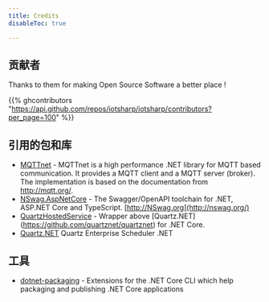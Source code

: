 ```yaml
---
title: Credits
disableToc: true

---
```


## 贡献者

Thanks to them <i class="fas fa-heart"></i> for making Open Source Software a better place !

{{% ghcontributors "https://api.github.com/repos/iotsharp/iotsharp/contributors?per_page=100" %}}

 

## 引用的包和库

- [MQTTnet](https://github.com/chkr1011/MQTTnet) - MQTTnet is a high performance .NET library for MQTT based communication. It provides a MQTT client and a MQTT server (broker). The implementation is based on the documentation from <http://mqtt.org/>.
- [NSwag.AspNetCore](https://github.com/RicoSuter/NSwag/) - The Swagger/OpenAPI toolchain for .NET, ASP.NET Core and TypeScript. [http://NSwag.org](http://nswag.org/)
- [QuartzHostedService](https://github.com/mukmyash/QuartzHostedService) - Wrapper above [Quartz.NET] (<https://github.com/quartznet/quartznet>) for .NET Core.
- [Quartz.NET](https://github.com/quartznet/quartznet)  Quartz Enterprise Scheduler .NET

## 工具

- [dotnet-packaging](https://github.com/qmfrederik/dotnet-packaging) - Extensions for the .NET Core CLI which help packaging and publishing .NET Core applications

  

